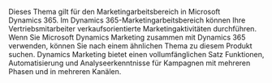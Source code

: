 Dieses Thema gilt für den Marketingarbeitsbereich in Microsoft Dynamics 365. Im Dynamics 365-Marketingarbeitsbereich können Ihre Vertriebsmitarbeiter verkaufsorientierte Marketingaktivitäten durchführen. Wenn Sie Microsoft Dynamics Marketing zusammen mit Dynamics 365 verwenden, können Sie nach einem ähnlichen Thema zu diesem Produkt suchen. Dynamics Marketing bietet einen vollumfänglichen Satz Funktionen, Automatisierung und Analyseerkenntnisse für Kampagnen mit mehreren Phasen und in mehreren Kanälen.